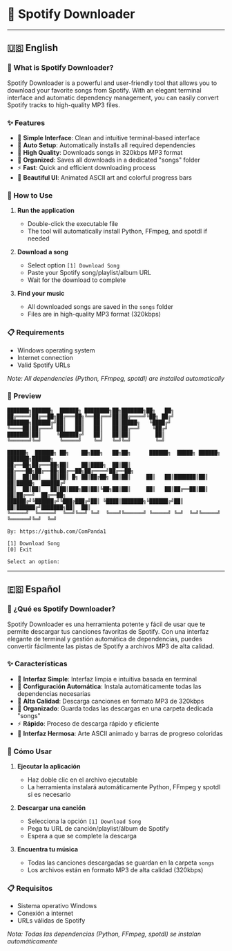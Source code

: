 # 🎵 Spotify Downloader
---

## 🇺🇸 English

### 📖 What is Spotify Downloader?

Spotify Downloader is a powerful and user-friendly tool that allows you to download your favorite songs from Spotify. With an elegant terminal interface and automatic dependency management, you can easily convert Spotify tracks to high-quality MP3 files.

### ✨ Features

- 🎯 **Simple Interface**: Clean and intuitive terminal-based interface
- 🔄 **Auto Setup**: Automatically installs all required dependencies
- 🎵 **High Quality**: Downloads songs in 320kbps MP3 format
- 📁 **Organized**: Saves all downloads in a dedicated "songs" folder
- ⚡ **Fast**: Quick and efficient downloading process
- 🎨 **Beautiful UI**: Animated ASCII art and colorful progress bars

### 🚀 How to Use

1. **Run the application**
   - Double-click the executable file
   - The tool will automatically install Python, FFmpeg, and spotdl if needed

2. **Download a song**
   - Select option `[1] Download Song`
   - Paste your Spotify song/playlist/album URL
   - Wait for the download to complete

3. **Find your music**
   - All downloaded songs are saved in the `songs` folder
   - Files are in high-quality MP3 format (320kbps)

### 📋 Requirements

- Windows operating system
- Internet connection
- Valid Spotify URLs

*Note: All dependencies (Python, FFmpeg, spotdl) are installed automatically*


### 📸 Preview

```
███████╗██████╗  ██████╗ ████████╗██╗███████╗██╗   ██╗
██╔════╝██╔══██╗██╔═══██╗╚══██╔══╝██║██╔════╝╚██╗ ██╔╝
███████╗██████╔╝██║   ██║   ██║   ██║█████╗   ╚████╔╝ 
╚════██║██╔═══╝ ██║   ██║   ██║   ██║██╔══╝    ╚██╔╝  
███████║██║     ╚██████╔╝   ██║   ██║██║        ██║   
╚══════╝╚═╝      ╚═════╝    ╚═╝   ╚═╝╚═╝        ╚═╝   

██████╗  ██████╗ ██╗    ██╗███╗   ██╗██╗      ██████╗  █████╗ ██████╗ ███████╗██████╗ 
██╔══██╗██╔═══██╗██║    ██║████╗  ██║██║     ██╔═══██╗██╔══██╗██╔══██╗██╔════╝██╔══██╗
██║  ██║██║   ██║██║ █╗ ██║██╔██╗ ██║██║     ██║   ██║███████║██║  ██║█████╗  ██████╔╝
██║  ██║██║   ██║██║███╗██║██║╚██╗██║██║     ██║   ██║██╔══██║██║  ██║██╔══╝  ██╔══██╗
██████╔╝╚██████╔╝╚███╔███╔╝██║ ╚████║███████╗╚██████╔╝██║  ██║██████╔╝███████╗██║  ██║
╚═════╝  ╚═════╝  ╚══╝╚══╝ ╚═╝  ╚═══╝╚══════╝ ╚═════╝ ╚═╝  ╚═╝╚═════╝ ╚══════╝╚═╝  ╚═╝

By: https://github.com/ComPanda1

[1] Download Song
[0] Exit

Select an option: 
```

---

## 🇪🇸 Español

### 📖 ¿Qué es Spotify Downloader?

Spotify Downloader es una herramienta potente y fácil de usar que te permite descargar tus canciones favoritas de Spotify. Con una interfaz elegante de terminal y gestión automática de dependencias, puedes convertir fácilmente las pistas de Spotify a archivos MP3 de alta calidad.

### ✨ Características

- 🎯 **Interfaz Simple**: Interfaz limpia e intuitiva basada en terminal
- 🔄 **Configuración Automática**: Instala automáticamente todas las dependencias necesarias
- 🎵 **Alta Calidad**: Descarga canciones en formato MP3 de 320kbps
- 📁 **Organizado**: Guarda todas las descargas en una carpeta dedicada "songs"
- ⚡ **Rápido**: Proceso de descarga rápido y eficiente
- 🎨 **Interfaz Hermosa**: Arte ASCII animado y barras de progreso coloridas

### 🚀 Cómo Usar

1. **Ejecutar la aplicación**
   - Haz doble clic en el archivo ejecutable
   - La herramienta instalará automáticamente Python, FFmpeg y spotdl si es necesario

2. **Descargar una canción**
   - Selecciona la opción `[1] Download Song`
   - Pega tu URL de canción/playlist/álbum de Spotify
   - Espera a que se complete la descarga

3. **Encuentra tu música**
   - Todas las canciones descargadas se guardan en la carpeta `songs`
   - Los archivos están en formato MP3 de alta calidad (320kbps)

### 📋 Requisitos

- Sistema operativo Windows
- Conexión a internet
- URLs válidas de Spotify

*Nota: Todas las dependencias (Python, FFmpeg, spotdl) se instalan automáticamente*

